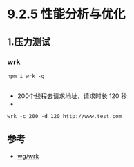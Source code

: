 # 9.2.5 性能分析与优化



## 1.压力测试


### wrk

```
npm i wrk -g


```
- 200个线程去请求地址，请求时长 120 秒
- 
```
wrk -c 200 -d 120 http://www.test.com
```




## 参考
- [wg/wrk](https://github.com/wg/wrk)
